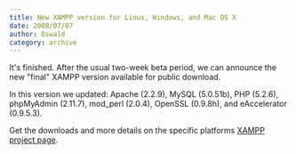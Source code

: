 ```yaml
---
title: New XAMPP version for Linux, Windows, and Mac OS X
date: 2008/07/07
author: Oswald
category: archive
---
```


It's finished. After the usual two-week beta period, we can announce the new "final" XAMPP version available for public download.

In this version we updated: Apache (2.2.9), MySQL (5.0.51b), PHP (5.2.6), phpMyAdmin (2.11.7), mod_perl (2.0.4), OpenSSL (0.9.8h), and eAccelerator (0.9.5.3). 

Get the downloads and more details on the specific platforms [XAMPP project page](http://www.apachefriends.org/en/xampp.html).
